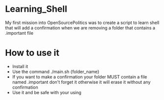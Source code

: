 # Learning_Shell

My first mission into OpenSourcePolitics was to create a script to learn shell that will add a confirmation when we are removing a folder that contains a 
.important file

# How to use it 
- Install it 
- Use the command ./main.sh {folder_name}
- If you want to make a confirmation your folder MUST contain a file named .important don't forget it otherwise it will erase it without any confirmation
- Use it and be safe with your using
